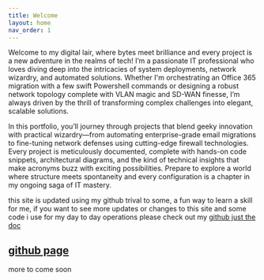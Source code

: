 ```yaml
---
title: Welcome
layout: home
nav_order: 1
---
```


Welcome to my digital lair, where bytes meet brilliance and every project is a new adventure in the realms of tech! I’m a passionate IT professional who loves diving deep into the intricacies of system deployments, network wizardry, and automated solutions. Whether I'm orchestrating an Office 365 migration with a few swift Powershell commands or designing a robust network topology complete with VLAN magic and SD-WAN finesse, I’m always driven by the thrill of transforming complex challenges into elegant, scalable solutions.

In this portfolio, you’ll journey through projects that blend geeky innovation with practical wizardry—from automating enterprise-grade email migrations to fine-tuning network defenses using cutting-edge firewall technologies. Every project is meticulously documented, complete with hands-on code snippets, architectural diagrams, and the kind of technical insights that make acronyms buzz with exciting possibilities. Prepare to explore a world where structure meets spontaneity and every configuration is a chapter in my ongoing saga of IT mastery.

this site is updated using my github trival to some, a fun way to learn a skill for me, if you want to see more updates or changes to this site and some code i use for my day to day operations please check out my 
[github just the doc](https://github.com/Elilitha/test)

[github page](https://github.com/Elilitha)
----

more to come soon 
